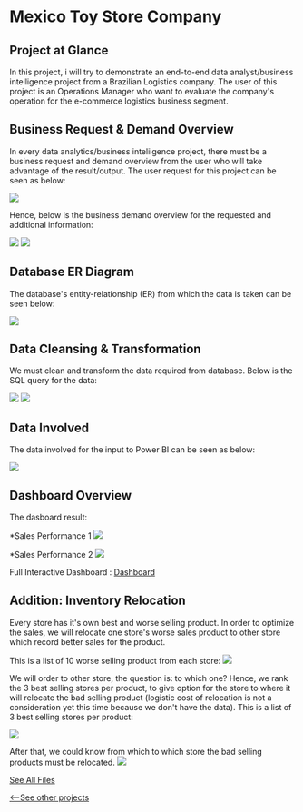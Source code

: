 # Mexico Toy Store Company

## Project at Glance
In this project, i will try to demonstrate an end-to-end data analyst/business intelligence project from  a Brazilian Logistics company. The user of this project is an Operations Manager who want to evaluate the company's operation for the e-commerce logistics business segment.

## Business Request & Demand Overview
In every data analytics/business inteliigence project, there must be a business request and demand overview from the user who will take advantage of the result/output. The user request for this project can be seen as below:

![](/images/bizreq.jpeg)

Hence, below is the business demand overview for the requested and additional information:

![](/images/bizdem1.jpeg)
![](/images/bizdem2.jpeg)

## Database ER Diagram
The database's entity-relationship (ER) from which the data is taken can be seen below:

![](/images/er.jpeg)

## Data Cleansing & Transformation
We must clean and transform the data required from database. Below is the SQL query for the data:

![](/images/sql1.jpeg)
![](/images/sql2.jpeg)

## Data Involved
The data involved for the input to Power BI can be seen as below:

![](/images/datamodel.jpeg)

## Dashboard Overview
The dasboard result:

*Sales Performance 1
![](/images/dash1.jpeg)

*Sales Performance 2
![](/images/dash2.jpeg)

Full Interactive Dashboard : [Dashboard](https://app.powerbi.com/reportEmbed?reportId=15bd1209-abfb-4e83-b2fc-16c057b861a1&autoAuth=true&ctid=fedd5298-8e66-45f1-b321-fd38ad0ff722&config=eyJjbHVzdGVyVXJsIjoiaHR0cHM6Ly93YWJpLXNvdXRoLWVhc3QtYXNpYS1yZWRpcmVjdC5hbmFseXNpcy53aW5kb3dzLm5ldC8ifQ%3D%3D)

## Addition: Inventory Relocation
Every store has it's own best and worse selling product. In order to optimize the sales, we will relocate one store's worse sales product to other store which record better
sales for the product.

This is a list of 10 worse selling product from each store:
![](/images/low_sales_rank10.jpeg)

We will order to other store, the question is: to which one? Hence, we rank the 3 best selling stores per product, to give option for the store to where it will relocate
the bad selling product (logistic cost of relocation is not a consideration yet this time because we don't have the data). This is a list of 3 best selling stores per product:

![](/images/high_sales_rank3.jpeg)

After that, we could know from which to which store the bad selling products must be relocated.
![](/images/alt_store.jpeg)



[See All Files](https://github.com/raihanfirdausx/ecommerce-logistic)

[<--See other projects](https://raihanfirdausx.github.io/#[object%20Object])
